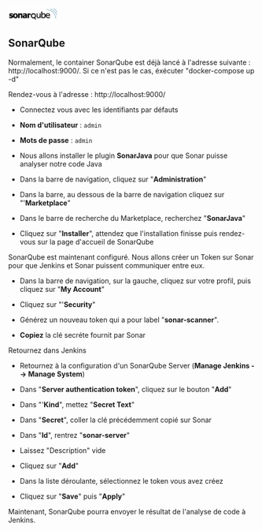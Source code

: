 <img src="https://github.com/datskill/MSPR-CI/blob/master/images/sonarqube.png" width="100">

## SonarQube

Normalement, le container SonarQube est déjà lancé à l'adresse suivante : http://localhost:9000/. Si ce n'est pas le cas, éxécuter "docker-compose up -d"

Rendez-vous à l'adresse : http://localhost:9000/

- Connectez vous avec les identifiants par défauts

- **Nom d'utilisateur** : `admin`

- **Mots de passe** : `admin`

- Nous allons installer le plugin **SonarJava** pour que Sonar puisse analyser notre code Java

- Dans la barre de navigation, cliquez sur "**Administration**"

- Dans la barre, au dessous de la barre de navigation cliquez sur "'**Marketplace**"

- Dans le barre de recherche du Marketplace, recherchez "**SonarJava**"

- Cliquez sur "**Installer**", attendez que l'installation finisse puis rendez-vous sur la page d'accueil de SonarQube


SonarQube est maintenant configuré. Nous allons créer un Token sur Sonar pour que Jenkins et Sonar puissent communiquer entre eux. 

- Dans la barre de navigation, sur la gauche, cliquez sur votre profil, puis cliquez sur "**My Account**"

- Cliquez sur "'**Security**"

- Générez un nouveau token qui a pour label "**sonar-scanner**".

- **Copiez** la clé secréte fournit par Sonar

Retournez dans Jenkins

- Retournez à la configuration d'un SonarQube Server (**Manage Jenkins --> Manage System**)

- Dans "**Server authentication token**", cliquez sur le bouton "**Add**"

- Dans "'**Kind**", mettez "**Secret Text**"

- Dans "**Secret**", coller la clé précédemment copié sur Sonar

- Dans "**Id**", rentrez "**sonar-server**"

- Laissez "Description" vide

- Cliquez sur "**Add**"

- Dans la liste déroulante, sélectionnez le token vous avez créez

- Cliquez sur "**Save**" puis "**Apply**"

Maintenant, SonarQube pourra envoyer le résultat de l'analyse de code à Jenkins. 
